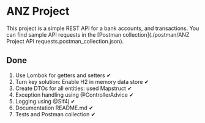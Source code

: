 # ANZ Project
This project is a simple REST API for a bank accounts, and transactions. You can find sample API requests in the
[Postman collection](./postman/ANZ Project API requests.postman_collection.json).


## Done
1. Use Lombok for getters and setters ✔
2. Turn key solution: Enable H2 in memory data store ✔
3. Create DTOs for all entities: used Mapstruct ✔
4. Exception handling using @ControllerAdvice ✔
5. Logging using @Slf4j ✔
6. Documentation README.md ✔
7. Tests and Postman collection ✔